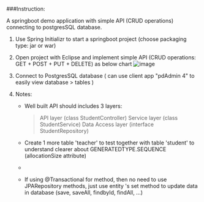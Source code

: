 ###Instruction:

A springboot demo application with simple API (CRUD operations) connecting to postgresSQL database.

1. Use Spring Initializr to start a springboot project (choose packaging type: jar or war)

2. Open project with Eclipse and implement simple API (CRUD operations: GET + POST + PUT + DELETE) as below chart
   ![image](https://github.com/hbtoan2910/demo/assets/59778636/20f5c4dc-3e41-4835-b0e9-e1f56f505f47)

3. Connect to PostgresSQL database ( can use client app "pdAdmin 4" to easily view database > tables )

4. Notes:
   - Well built API should includes 3 layers:
     > API layer (class StudentController)
     > Service layer (class StudentService)
     > Data Access layer (interface StudentRepository)
     
   - Create 1 more table 'teacher' to test together with table 'student' to understand clearer about GENERATEDTYPE.SEQUENCE (allocationSize attribute)
   - 
   - If using @Transactional for method, then no need to use JPARepository methods, just use entity 's set method to update data in database (save, saveAll, findbyId, findAll, ...)
